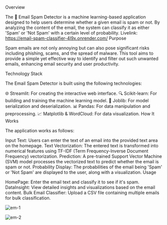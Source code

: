 Overview

The 📧 Email Spam Detector is a machine learning-based application designed to help users determine whether a given email is spam or not. By analyzing the content of the email, the system can classify it as either 'Spam' or 'Not Spam' with a certain level of probability.
Livelink: https://email-spam-classifier-4l9x.onrender.com/
Purpose

Spam emails are not only annoying but can also pose significant risks including phishing, scams, and the spread of malware. This tool aims to provide a simple yet effective way to identify and filter out such unwanted emails, enhancing email security and user productivity.

Technology Stack

The Email Spam Detector is built using the following technologies:

🌐 Streamlit: For creating the interactive web interface.
🔍 Scikit-learn: For building and training the machine learning model.
💾 Joblib: For model serialization and deserialization.
📊 Pandas: For data manipulation and preprocessing.
📈 Matplotlib & WordCloud: For data visualization.
How It Works

The application works as follows:

Input Text: Users can enter the text of an email into the provided text area on the homepage.
Text Vectorization: The entered text is transformed into numerical features using TF-IDF (Term Frequency-Inverse Document Frequency) vectorization.
Prediction: A pre-trained Support Vector Machine (SVM) model processes the vectorized text to predict whether the email is spam or not.
Probability Display: The probabilities of the email being 'Spam' or 'Not Spam' are displayed to the user, along with a visualization.
Usage

HomePage: Enter the email text and classify it to see if it's spam.
DataInsight: View detailed insights and visualizations based on the email content.
Bulk Email Classifier: Upload a CSV file containing multiple emails for bulk classification.

![em-1](https://github.com/anuj9631/email-spam-classifier/assets/124524155/7530dcbd-5495-41a3-bd2b-e12ec33ea35c)

![em-2](https://github.com/anuj9631/email-spam-classifier/assets/124524155/6051304b-4a25-4a9f-ad7d-2bdb48bed67d)


